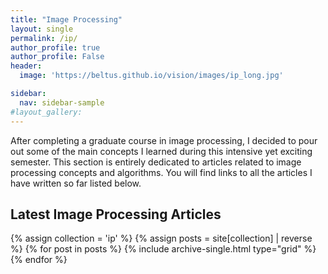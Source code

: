 ```yaml
---
title: "Image Processing"
layout: single
permalink: /ip/
author_profile: true
author_profile: False
header:
  image: 'https://beltus.github.io/vision/images/ip_long.jpg'

sidebar:
  nav: sidebar-sample
#layout_gallery:
---
```


After  completing a graduate course in image processing, I decided to pour out some of the main concepts I learned during this intensive yet exciting semester. This section is entirely dedicated to articles related to image processing concepts and algorithms. You will find links to all the articles I have written so far listed below.


## Latest Image Processing Articles

<div class="grid__wrapper">
  {% assign collection = 'ip' %}
  {% assign posts = site[collection] | reverse %}
  {% for post in posts %}
    {% include archive-single.html type="grid" %}
  {% endfor %}
</div>
